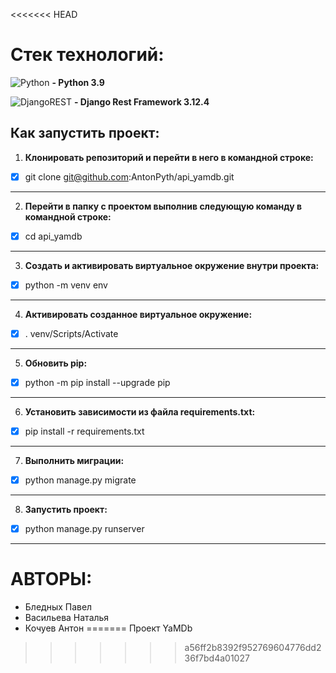 <<<<<<< HEAD
# Стек технологий:

![Python](https://img.shields.io/badge/python-3670A0?style=for-the-badge&logo=python&logoColor=ffdd54) **- Python 3.9**

![DjangoREST](https://img.shields.io/badge/DJANGO-REST-ff1709?style=for-the-badge&logo=django&logoColor=white&color=ff1709&labelColor=gray) **- Django Rest Framework 3.12.4**


## Как запустить проект:
1. **Клонировать репозиторий и перейти в него в командной строке:**


- [X] git clone git@github.com:AntonPyth/api_yamdb.git

___
2. **Перейти в папку с проектом выполнив следующую команду в командной строке:**


- [X] cd api_yamdb

___
3. __Cоздать и активировать виртуальное окружение внутри проекта:__


- [X] python -m venv env

___
4. **Активировать созданное виртуальное окружение:**


- [X] . venv/Scripts/Activate

___
5. **Обновить pip:**


- [X] python -m pip install --upgrade pip

___
6. **Установить зависимости из файла requirements.txt:**


- [X] pip install -r requirements.txt

___
7. **Выполнить миграции:**


- [X] python manage.py migrate

___
8. **Запустить проект:**


- [X] python manage.py runserver

___
# **АВТОРЫ:**


* Бледных Павел
* Васильева Наталья
* Кочуев Антон
=======
Проект YaMDb
>>>>>>> a56ff2b8392f952769604776dd236f7bd4a01027
